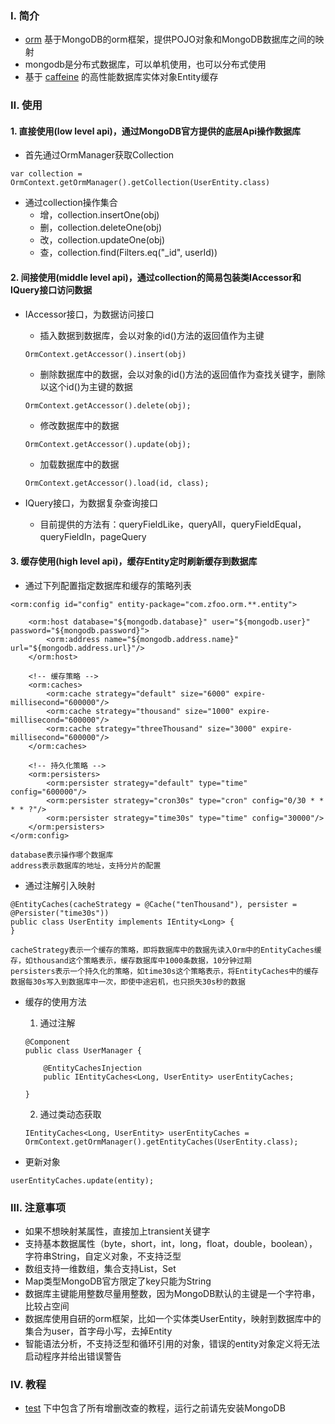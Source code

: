 ### Ⅰ. 简介

- [orm](https://github.com/zfoo-project/zfoo/blob/main/orm/README.md) 基于MongoDB的orm框架，提供POJO对象和MongoDB数据库之间的映射
- mongodb是分布式数据库，可以单机使用，也可以分布式使用
- 基于 [caffeine](https://github.com/ben-manes/caffeine) 的高性能数据库实体对象Entity缓存

### Ⅱ. 使用

#### 1. 直接使用(low level api)，通过MongoDB官方提供的底层Api操作数据库

- 首先通过OrmManager获取Collection

```
var collection = OrmContext.getOrmManager().getCollection(UserEntity.class)
```

- 通过collection操作集合
  - 增，collection.insertOne(obj)
  - 删，collection.deleteOne(obj)
  - 改，collection.updateOne(obj)
  - 查，collection.find(Filters.eq("_id", userId))

#### 2. 间接使用(middle level api)，通过collection的简易包装类IAccessor和IQuery接口访问数据

- IAccessor接口，为数据访问接口
  - 插入数据到数据库，会以对象的id()方法的返回值作为主键
  ```
  OrmContext.getAccessor().insert(obj)
  ```
  - 删除数据库中的数据，会以对象的id()方法的返回值作为查找关键字，删除以这个id()为主键的数据
  ```
  OrmContext.getAccessor().delete(obj);
  ```
  - 修改数据库中的数据
  ```
  OrmContext.getAccessor().update(obj);
  ```
  - 加载数据库中的数据
  ```
  OrmContext.getAccessor().load(id, class);
  ```

- IQuery接口，为数据复杂查询接口
  - 目前提供的方法有：queryFieldLike，queryAll，queryFieldEqual，queryFieldIn，pageQuery

#### 3. 缓存使用(high level api)，缓存Entity定时刷新缓存到数据库

- 通过下列配置指定数据库和缓存的策略列表

```
<orm:config id="config" entity-package="com.zfoo.orm.**.entity">

    <orm:host database="${mongodb.database}" user="${mongodb.user}" password="${mongodb.password}">
        <orm:address name="${mongodb.address.name}" url="${mongodb.address.url}"/>
    </orm:host>

    <!-- 缓存策略 -->
    <orm:caches>
        <orm:cache strategy="default" size="6000" expire-millisecond="600000"/>
        <orm:cache strategy="thousand" size="1000" expire-millisecond="600000"/>
        <orm:cache strategy="threeThousand" size="3000" expire-millisecond="600000"/>
    </orm:caches>

    <!-- 持久化策略 -->
    <orm:persisters>
        <orm:persister strategy="default" type="time" config="600000"/>
        <orm:persister strategy="cron30s" type="cron" config="0/30 * * * * ?"/>
        <orm:persister strategy="time30s" type="time" config="30000"/>
    </orm:persisters>
</orm:config>

database表示操作哪个数据库
address表示数据库的地址，支持分片的配置
```

- 通过注解引入映射

```
@EntityCaches(cacheStrategy = @Cache("tenThousand"), persister = @Persister("time30s"))
public class UserEntity implements IEntity<Long> {
}

cacheStrategy表示一个缓存的策略，即将数据库中的数据先读入Orm中的EntityCaches缓存，如thousand这个策略表示，缓存数据库中1000条数据，10分钟过期
persisters表示一个持久化的策略，如time30s这个策略表示，将EntityCaches中的缓存数据每30s写入到数据库中一次，即使中途宕机，也只损失30s秒的数据
```

- 缓存的使用方法
  1. 通过注解
  ```
  @Component
  public class UserManager {
  
      @EntityCachesInjection
      public IEntityCaches<Long, UserEntity> userEntityCaches;
  
  }
  ```
  2. 通过类动态获取
  ```
  IEntityCaches<Long, UserEntity> userEntityCaches = OrmContext.getOrmManager().getEntityCaches(UserEntity.class);
  ```

- 更新对象

```
userEntityCaches.update(entity);
```

### Ⅲ. 注意事项

- 如果不想映射某属性，直接加上transient关键字
- 支持基本数据属性（byte，short，int，long，float，double，boolean），字符串String，自定义对象，不支持泛型
- 数组支持一维数组，集合支持List，Set
- Map类型MongoDB官方限定了key只能为String
- 数据库主键能用整数尽量用整数，因为MongoDB默认的主键是一个字符串，比较占空间
- 数据库使用自研的orm框架，比如一个实体类UserEntity，映射到数据库中的集合为user，首字母小写，去掉Entity
- 智能语法分析，不支持泛型和循环引用的对象，错误的entity对象定义将无法启动程序并给出错误警告

### Ⅳ. 教程

- [test](https://github.com/zfoo-project/zfoo/tree/main/orm/src/test/java/com/zfoo/orm) 下中包含了所有增删改查的教程，运行之前请先安装MongoDB
